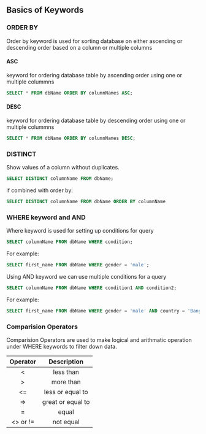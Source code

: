 ## **Basics of Keywords**

### **ORDER BY**

Order by keyword is used for sorting database on either ascending or descending order based on a column or multiple columns

#### ASC

keyword for ordering database table by ascending order using one or multiple colummns

```sql
SELECT * FROM dbName ORDER BY columnNames ASC;
```

#### DESC

keyword for ordering database table by descending order using one or multiple colummns

```sql
SELECT * FROM dbName ORDER BY columnNames DESC;
```

### **DISTINCT**

Show values of a column without duplicates.

```sql
SELECT DISTINCT columnName FROM dbName;
```
if combined with order by:

```sql
SELECT DISTINCT columnName FROM dbName ORDER BY columnName
```

### **WHERE keyword and AND**

Where keyword is used for setting up conditions for query 

```sql
SELECT columnName FROM dbName WHERE condition;
```

For example:

```sql
SELECT first_name FROM dbName WHERE gender = 'male';
```

Using AND keyword we can use multiple conditions for a query

```sql
SELECT columnName FROM dbName WHERE condition1 AND condition2;
```

For example:

```sql
SELECT first_name FROM dbName WHERE gender = 'male' AND country = 'Bangladesh';
```

### **Comparision Operators**

Comparision Operators are used to make logical and arithmatic operation under WHERE keywords to filter down data.


| Operator 	|    Description    	|
|:--------:	|:-----------------:	|
|     <    	|     less than     	|
|     >    	|     more than     	|
|    <=    	|  less or equal to 	|
|    =>    	| great or equal to 	|
|     =    	|       equal       	|
| <> or != 	|     not equal     	|

